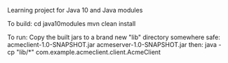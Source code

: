 Learning project for Java 10 and Java modules

To build:
	cd java10modules
	mvn clean install

To run:
Copy the built jars to a brand new "lib" directory somewhere safe:
	acmeclient-1.0-SNAPSHOT.jar
	acmeserver-1.0-SNAPSHOT.jar
 then:
	java -cp "lib/*" com.example.acmeclient.client.AcmeClient


